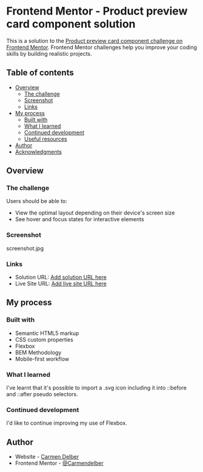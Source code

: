 # Frontend Mentor - Product preview card component solution

This is a solution to the [Product preview card component challenge on Frontend Mentor](https://www.frontendmentor.io/challenges/product-preview-card-component-GO7UmttRfa). Frontend Mentor challenges help you improve your coding skills by building realistic projects. 

## Table of contents

- [Overview](#overview)
  - [The challenge](#the-challenge)
  - [Screenshot](#screenshot)
  - [Links](#links)
- [My process](#my-process)
  - [Built with](#built-with)
  - [What I learned](#what-i-learned)
  - [Continued development](#continued-development)
  - [Useful resources](#useful-resources)
- [Author](#author)
- [Acknowledgments](#acknowledgments)


## Overview

### The challenge

Users should be able to:

- View the optimal layout depending on their device's screen size
- See hover and focus states for interactive elements

### Screenshot

screenshot.jpg

### Links

- Solution URL: [Add solution URL here](https://github.com/Carmendelber/product-preview-card-component-main)
- Live Site URL: [Add live site URL here](https://carmendelber.github.io/product-preview-card-component-main/)

## My process

### Built with

- Semantic HTML5 markup
- CSS custom properties
- Flexbox
- BEM Methodology
- Mobile-first workflow

### What I learned

I've learnt that it's possible to import a .svg icon including it into ::before and ::after pseudo selectors.

### Continued development

I'd like to continue improving my use of Flexbox.

## Author

- Website - [Carmen Delber](https://github.com/Carmendelber)
- Frontend Mentor - [@Carmendelber](https://www.frontendmentor.io/profile/Carmendelber)
